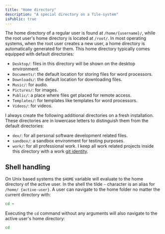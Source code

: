 ```yaml
---
title: "Home directory"
description: "A special directory on a file-system"
isPublic: true
---
```


The home directory of a regular user is found at `/home/{username}/`, while the
root user's home directory is located at `/root/`. In most operating systems,
when the root user creates a new user, a home directory is automatically
generated for them. This home directory typically comes equipped with default
directories:

* `Desktop/`: files in this directory will be shown on the desktop environment.
* `Documents/`: the default location for storing files for word processors.
* `Downloads/`: the default location for downloading files.
* `Music/`: for audio.
* `Pictures/`: for images.
* `Public/`: a place where files get placed for remote access.
* `Templates/`: for templates like templates for word processors.
* `Videos/`: for videos.

I always create the following additional directories on a fresh installation.
These directories are in lowercase letters to distinguish them from the default
directories:

* `dev/`: for all personal software development related files.
* `sandbox/`: a sandbox environment for testing purposes.
* `work/`: for all professional work. I keep all work related projects inside
  this directory with a work [git identity](git-identities).

## Shell handling
On Unix based systems the `$HOME` variable will evaluate to the home directory
of the active user. In the shell the tilde `~` character is an alias for `/home/
{active-user}`. A user can navigate to the home folder no matter the current
directory with:

```sh
cd ~
```

Executing the `cd` command without any arguments will also navigate to the
active user's home directory:

```sh
cd
```
